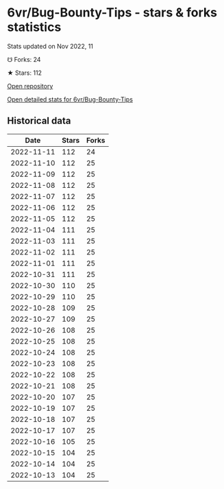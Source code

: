 # 6vr/Bug-Bounty-Tips - stars & forks statistics

Stats updated on Nov 2022, 11

☋ Forks: 24

★ Stars: 112

[Open repository](https://github.com/6vr/Bug-Bounty-Tips)

[Open detailed stats for 6vr/Bug-Bounty-Tips](https://reviewgithub.com/rep/6vr/Bug-Bounty-Tips)

## Historical data
| Date | Stars | Forks |
|------|-------|-------|
| 2022-11-11 | 112 | 24 | 
| 2022-11-10 | 112 | 25 | 
| 2022-11-09 | 112 | 25 | 
| 2022-11-08 | 112 | 25 | 
| 2022-11-07 | 112 | 25 | 
| 2022-11-06 | 112 | 25 | 
| 2022-11-05 | 112 | 25 | 
| 2022-11-04 | 111 | 25 | 
| 2022-11-03 | 111 | 25 | 
| 2022-11-02 | 111 | 25 | 
| 2022-11-01 | 111 | 25 | 
| 2022-10-31 | 111 | 25 | 
| 2022-10-30 | 110 | 25 | 
| 2022-10-29 | 110 | 25 | 
| 2022-10-28 | 109 | 25 | 
| 2022-10-27 | 109 | 25 | 
| 2022-10-26 | 108 | 25 | 
| 2022-10-25 | 108 | 25 | 
| 2022-10-24 | 108 | 25 | 
| 2022-10-23 | 108 | 25 | 
| 2022-10-22 | 108 | 25 | 
| 2022-10-21 | 108 | 25 | 
| 2022-10-20 | 107 | 25 | 
| 2022-10-19 | 107 | 25 | 
| 2022-10-18 | 107 | 25 | 
| 2022-10-17 | 107 | 25 | 
| 2022-10-16 | 105 | 25 | 
| 2022-10-15 | 104 | 25 | 
| 2022-10-14 | 104 | 25 | 
| 2022-10-13 | 104 | 25 | 

